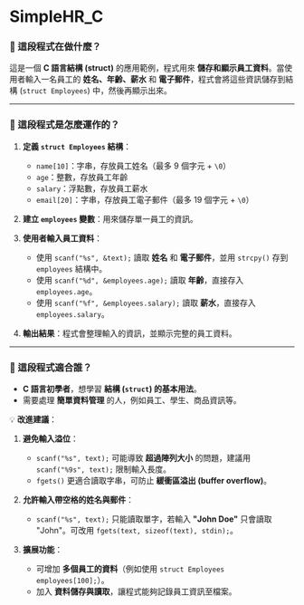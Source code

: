 # SimpleHR_C

### 🔹 這段程式在做什麼？  
這是一個 **C 語言結構 (struct)** 的應用範例，程式用來 **儲存和顯示員工資料**。當使用者輸入一名員工的 **姓名、年齡、薪水** 和 **電子郵件**，程式會將這些資訊儲存到結構 (`struct Employees`) 中，然後再顯示出來。  

---

### 🔹 這段程式是怎麼運作的？  
1. **定義 `struct Employees` 結構**：  
   - `name[10]`：字串，存放員工姓名（最多 9 個字元 + `\0`）  
   - `age`：整數，存放員工年齡  
   - `salary`：浮點數，存放員工薪水  
   - `email[20]`：字串，存放員工電子郵件（最多 19 個字元 + `\0`）  

2. **建立 `employees` 變數**：用來儲存單一員工的資訊。  

3. **使用者輸入員工資料**：  
   - 使用 `scanf("%s", &text);` 讀取 **姓名** 和 **電子郵件**，並用 `strcpy()` 存到 `employees` 結構中。  
   - 使用 `scanf("%d", &employees.age);` 讀取 **年齡**，直接存入 `employees.age`。  
   - 使用 `scanf("%f", &employees.salary);` 讀取 **薪水**，直接存入 `employees.salary`。  

4. **輸出結果**：程式會整理輸入的資訊，並顯示完整的員工資料。  

---

### 🔹 這段程式適合誰？  
- **C 語言初學者**，想學習 **結構 (`struct`) 的基本用法**。  
- 需要處理 **簡單資料管理** 的人，例如員工、學生、商品資訊等。  

💡 **改進建議**：  
1. **避免輸入溢位**：  
   - `scanf("%s", text);` 可能導致 **超過陣列大小** 的問題，建議用 `scanf("%9s", text);` 限制輸入長度。  
   - `fgets()` 更適合讀取字串，可防止 **緩衝區溢出 (buffer overflow)**。  

2. **允許輸入帶空格的姓名與郵件**：  
   - `scanf("%s", text);` 只能讀取單字，若輸入 **"John Doe"** 只會讀取 "John"。可改用 `fgets(text, sizeof(text), stdin);`。  

3. **擴展功能**：  
   - 可增加 **多個員工的資料**（例如使用 `struct Employees employees[100];`）。  
   - 加入 **資料儲存與讀取**，讓程式能夠記錄員工資訊至檔案。